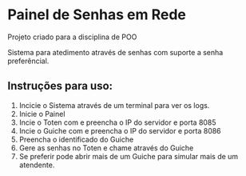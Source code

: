 # Painel de Senhas em Rede
Projeto criado para a disciplina de POO

Sistema para atedimento através de senhas com suporte a senha preferêncial.

## Instruções para uso:

<ol>
  <li>Incicie o Sistema através de um terminal para ver os logs.</li>
  <li>Inicie o Painel</li>
  <li>Incie o Toten com e preencha o IP do servidor e porta 8085</li>
  <li>Incie o Guiche com e preencha o IP do servidor e porta 8086</li>
  <li>Preencha o identificado do Guiche</li>
  <li>Gere as senhas no Toten e chame através do Guiche</li>
  <li>Se preferir pode abrir mais de um Guiche para simular mais de um atendente.</li>
</ol>
